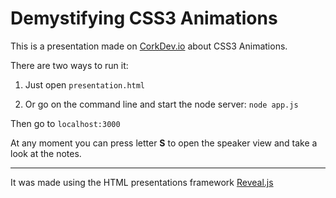 # Demystifying CSS3 Animations

This is a presentation made on <a target="_blank" href='http://CorkDev.io]'>CorkDev.io</a> about CSS3 Animations.

There are two ways to run it:

1.	Just open `presentation.html` 

2.	Or go on the command line and start the node server: `node app.js`

Then go to `localhost:3000`

At any moment you can press letter **S** to open the speaker view and take a look at the notes. 

***

It was made using the HTML presentations framework [Reveal.js ](http://lab.hakim.se/reveal-js/#/)
